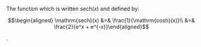 The function which is written $\mathrm{sech}(x)$ and defined by:

$$\begin{aligned}
\mathrm{sech}(x) &=& \frac{1}{\mathrm{cosh}(x)}\\
&=& \frac{2}{e^x + e^{-x}}\end{aligned}$$

.
